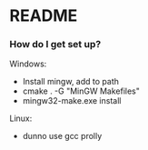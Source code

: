 # README #

### How do I get set up? ###

Windows:
* Install mingw, add to path
* cmake . -G "MinGW Makefiles"
* mingw32-make.exe install

Linux:
* dunno use gcc prolly
